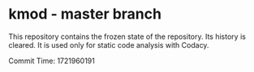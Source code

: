 # kmod - master branch

This repository contains the frozen state of the repository.
Its history is cleared. It is used only for static code
analysis with Codacy.

Commit Time: 1721960191